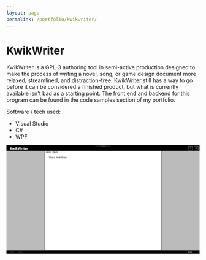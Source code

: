 ```yaml
---
layout: page
permalink: /portfolio/kwikwriter/
---
```


# KwikWriter

KwikWriter is a GPL-3 authoring tool in semi-active production designed to make the process of writing a novel, song, or game design document more relaxed, streamlined, and distraction-free. KwikWriter still has a way to go before it can be considered a finished product, but what is currently available isn't bad as a starting point. The front end and backend for this program can be found in the code samples section of my portfolio.

Software / tech used:
* Visual Studio
* C#
* WPF

![KwikWriter](/assets/kwikwriter01.png)